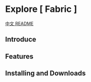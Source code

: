 # Explore [ Fabric ]
[中文 README](https://github.com/IntoSky0405/Explore-Modpack/blob/main/README_Chinese.md)
## Introduce
## Features
## Installing and Downloads
